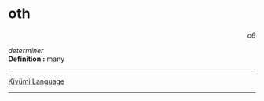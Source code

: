 
# oth

<div align="right"><i>oθ</i></div>

*determiner*  
**Definition :** many  

---

[Kivümi Language](../README.md)

---
